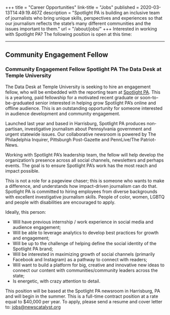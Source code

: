+++
title = "Career Opportunities"
link-title = "Jobs"
published = 2020-03-13T14:49:19.467Z
description = "Spotlight PA is building an inclusive team of journalists who bring unique skills, perspectives and experiences so that our journalism reflects the state’s many different communities and the issues important to them."
url = "/about/jobs/"
+++
Interested in working with Spotlight PA? The following position is open at this time:

- - -

## Community Engagement Fellow

### Community Engagement Fellow Spotlight PA The Data Desk at Temple University

The Data Desk at Temple University is seeking to hire an engagement fellow, who will be embedded with the reporting team at [Spotlight PA](https://spotlightpa.org/). This is a yearlong, paid fellowship for a motivated recent graduate or soon-to-be-graduated senior interested in helping grow Spotlight PA’s online and offline audience. This is an outstanding opportunity for someone interested in audience development and community engagement.

Launched last year and based in Harrisburg, Spotlight PA produces non­partisan, investigative journalism about Pennsylvania government and urgent statewide issues. Our collaborative newsroom is powered by The Philadelphia Inquirer, Pittsburgh Post­-Gazette and PennLive/The Patriot-News.

Working with Spotlight PA’s leadership team, the fellow will help develop the organization’s presence across all social channels, newsletters and perhaps events. The goal is to ensure Spotlight PA’s work has the most reach and impact possible.

This is not a role for a pageview chaser; this is someone who wants to make a difference, and understands how impact-driven journalism can do that. Spotlight PA is committed to hiring employees from diverse backgrounds with excellent investigative journalism skills. People of color, women, LGBTQ and people with disabilities are encouraged to apply.

Ideally, this person:

* Will have previous internship / work experience in social media and audience engagement;
* Will be able to leverage analytics to develop best practices for growth and engagement;
* Will be up to the challenge of helping define the social identity of the Spotlight PA brand;
* Will be interested in maximizing growth of social channels (primarily Facebook and Instagram) as a pathway to connect with readers;
* Will want to build a platform for big, creative and innovative new ideas to connect our content with communities/community leaders across the state;
* Is energetic, with crazy attention to detail.

This position will be based at the Spotlight PA newsroom in Harrisburg, PA and will begin in the summer. This is a full-time contract position at a rate equal to $40,000 per year. To apply, please send a resume and cover letter to: [jobs@newscatalyst.org](mailto:jobs@newscatalyst.org)
